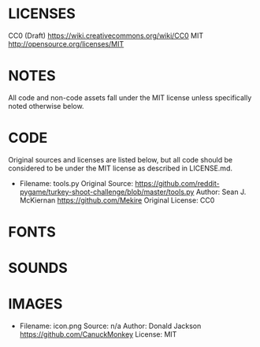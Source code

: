 # LICENSES #

CC0 (Draft) https://wiki.creativecommons.org/wiki/CC0
MIT http://opensource.org/licenses/MIT


# NOTES #

All code and non-code assets fall under the MIT license unless specifically noted otherwise below.


# CODE #

Original sources and licenses are listed below, but all code should be considered to be under the MIT license as described in LICENSE.md.

*   Filename: tools.py
	Original Source: https://github.com/reddit-pygame/turkey-shoot-challenge/blob/master/tools.py
	Author: Sean J. McKiernan https://github.com/Mekire
	Original License: CC0


# FONTS #


# SOUNDS #


# IMAGES #

*   Filename: icon.png
	Source: n/a
	Author: Donald Jackson https://github.com/CanuckMonkey
	License: MIT